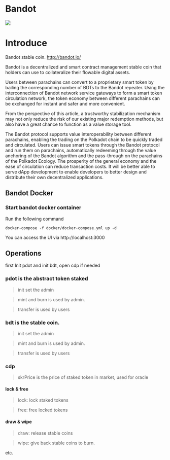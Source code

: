 # Bandot

![](http://m.qpic.cn/psb?/V13jRaJF46miWu/hUvrZrgDsUixC4j5xNFpITzqkv3D3YTfLO0ytOSYFGI!/b/dFMBAAAAAAAA&bo=7gIsAQAAAAARF.E!&rf=viewer_4&t=5)

Introduce
===

Bandot stable coin. http://bandot.io/

Bandot is a decentralized and smart contract management stable coin that holders can use to collateralize their flowable digital assets.

Users between parachains can convert to a proprietary smart token by bailing the corresponding number of BDTs to the Bandot repeater. Using the interconnection of Bandot network service gateways to form a smart token circulation network, the token economy between different parachains can be exchanged for instant and safer and more convenient.

From the perspective of this article, a trustworthy stabilization mechanism may not only reduce the risk of our existing major redemption methods, but also have a great chance to function as a value storage tool.

The Bandot protocol supports value interoperability between different parachains, enabling the trading on the Polkadot chain to be quickly traded and circulated. Users can issue smart tokens through the Bandot protocol and run them on parachains, automatically redeeming through the value anchoring of the Bandot algorithm and the pass-through on the parachains of the Polkadot Ecology. The prosperity of the general economy and the ease of circulation can reduce transaction costs. It will be better able to serve dApp development to enable developers to better design and distribute their own decentralized applications.

## Bandot Docker

### Start bandot docker container

Run the following command
```
docker-compose -f docker/docker-compose.yml up -d
```
You can access the UI via http://localhost:3000

## Operations

first Init pdot and init bdt, open cdp if needed

### pdot is the abstract token staked 

>init set the admin 

>mint and burn is used by admin.

>transfer is used by users

### bdt is the stable coin.

>init set the admin 

>mint and burn is used by admin.

>transfer is used by users

### cdp

> skrPrice is the price of staked token in market, used for oracle

#### lock & free
> lock: lock staked tokens 

> free: free locked tokens

#### draw & wipe
> draw: release stable coins 

> wipe: give back stable coins to burn.

etc.


